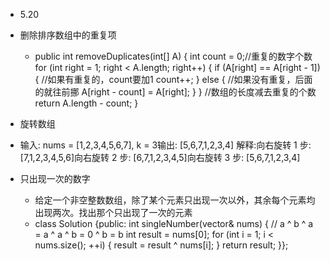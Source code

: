 - 5.20
- 删除排序数组中的重复项 
    - public int removeDuplicates(int[] A) {
            int count = 0;//重复的数字个数
            for (int right = 1; right < A.length; right++) {
                if (A[right] == A[right - 1]) {
                    //如果有重复的，count要加1
                    count++;
                } else {
                    //如果没有重复，后面的就往前挪
                    A[right - count] = A[right];
                }
            }
            //数组的长度减去重复的个数
            return A.length - count;
        }

- 旋转数组
- 输入: nums = [1,2,3,4,5,6,7], k = 3输出: [5,6,7,1,2,3,4] 解释:向右旋转 1 步: [7,1,2,3,4,5,6]向右旋转 2 步: [6,7,1,2,3,4,5]向右旋转 3 步: [5,6,7,1,2,3,4]

    
- 只出现一次的数字
    - 给定一个非空整数数组，除了某个元素只出现一次以外，其余每个元素均出现两次。找出那个只出现了一次的元素
    - class Solution {public:
        int singleNumber(vector<int>& nums) {
            // a ^ b ^ a = a ^ a ^ b = 0 ^ b = b
            int result = nums[0];
            for (int i = 1; i < nums.size(); ++i) {
                result = result ^ nums[i];
            }
            return result;
        }};

